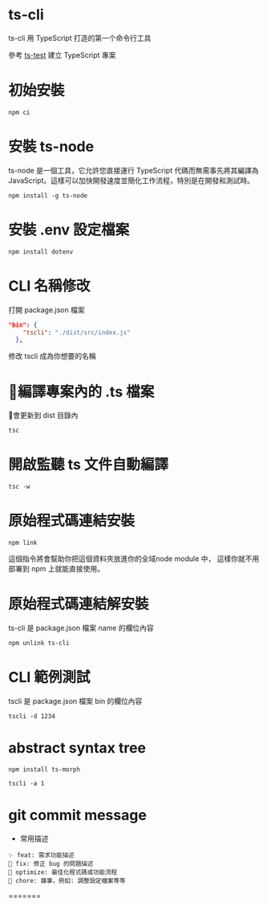 # ts-cli
ts-cli 用 TypeScript 打造的第一个命令行工具

參考 [ts-test](https://github.com/chiisen/ts-test) 建立 TypeScript 專案

# 初始安裝
```shell
npm ci
```

# 安裝 ts-node
ts-node 是一個工具，它允許您直接運行 TypeScript 代碼而無需事先將其編譯為 JavaScript。這樣可以加快開發速度並簡化工作流程，特別是在開發和測試時。
```shell
npm install -g ts-node
```

# 安裝 .env 設定檔案
```shell
npm install dotenv
```

# CLI 名稱修改
打開 package.json 檔案
```json
"bin": {
    "tscli": "./dist/src/index.js"
  },
```
修改 tscli 成為你想要的名稱

# 🔅編譯專案內的 .ts 檔案
🔅會更新到 dist 目錄內
```shell
tsc
```

# 開啟監聽 ts 文件自動編譯
```shell
tsc -w
```

# 原始程式碼連結安裝
```shell
npm link
```
這個指令將會幫助你把這個資料夾放進你的全域node module 中，
這樣你就不用部署到 npm 上就能直接使用。

# 原始程式碼連結解安裝
ts-cli 是 package.json 檔案 name 的欄位內容
```shell
npm unlink ts-cli
```

# CLI 範例測試
tscli 是 package.json 檔案 bin 的欄位內容
```shell
tscli -d 1234
```

# abstract syntax tree
```shell
npm install ts-morph
```
```shell
tscli -a 1
```

# git commit message
- 常用描述
```
✨ feat: 需求功能描述
🐛 fix: 修正 bug 的問題描述
💄 optimize: 最佳化程式碼或功能流程
🔧 chore: 雜事，例如: 調整設定檔案等等 
```
=======

